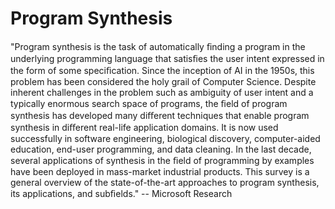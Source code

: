 # Program Synthesis


"Program synthesis is the task of automatically ﬁnding a program in the underlying programming language that satisﬁes the user intent expressed in the form of some speciﬁcation. Since the inception of AI in the 1950s, this problem has been considered the holy grail of Computer Science. Despite inherent challenges in the problem such as ambiguity of user intent and a typically enormous search space of programs, the ﬁeld of program synthesis has developed many diﬀerent techniques that enable program synthesis in diﬀerent real-life application domains. It is now used successfully in software engineering, biological discovery, computer-aided education, end-user programming, and data cleaning. In the last decade, several applications of synthesis in the ﬁeld of programming by examples have been deployed in mass-market industrial products. This survey is a general overview of the state-of-the-art approaches to program synthesis, its applications, and subﬁelds." -- Microsoft Research
